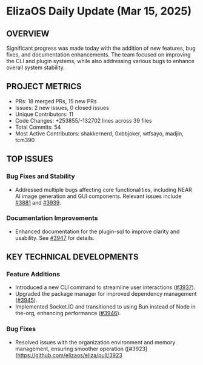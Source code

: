 # ElizaOS Daily Update (Mar 15, 2025)

## OVERVIEW 
Significant progress was made today with the addition of new features, bug fixes, and documentation enhancements. The team focused on improving the CLI and plugin systems, while also addressing various bugs to enhance overall system stability.

## PROJECT METRICS
- PRs: 18 merged PRs, 15 new PRs
- Issues: 2 new issues, 0 closed issues
- Unique Contributors: 11
- Code Changes: +253855/-132702 lines across 39 files
- Total Commits: 54
- Most Active Contributors: shakkernerd, 0xbbjoker, wtfsayo, madjin, tcm390

## TOP ISSUES
### Bug Fixes and Stability
- Addressed multiple bugs affecting core functionalities, including NEAR AI image generation and GUI components. Relevant issues include [#3881](https://github.com/elizaos/eliza/issues/3881) and [#3939](https://github.com/elizaos/eliza/issues/3939).

### Documentation Improvements
- Enhanced documentation for the plugin-sql to improve clarity and usability. See [#3947](https://github.com/elizaos/eliza/issues/3947) for details.

## KEY TECHNICAL DEVELOPMENTS
### Feature Additions
- Introduced a new CLI command to streamline user interactions ([#3937](https://github.com/elizaos/eliza/pull/3937)).
- Upgraded the package manager for improved dependency management ([#3945](https://github.com/elizaos/eliza/pull/3945)).
- Implemented Socket.IO and transitioned to using Bun instead of Node in the-org, enhancing performance ([#3946](https://github.com/elizaos/eliza/pull/3946)).

### Bug Fixes
- Resolved issues with the organization environment and memory management, ensuring smoother operation ([#3923](https://github.com/elizaos/eliza/pull/3923